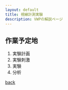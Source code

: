 ```yaml
---
layout: default
title: 視線計測実験
description: VWPの解説ページ
---
```


## 作業予定地

1. 実験計画
1. 実験刺激
1. 実験
1. 分析

[back](./)

